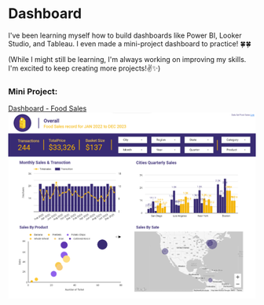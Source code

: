 # Dashboard

I've been learning myself how to build dashboards like Power BI, Looker Studio, and Tableau. I even made a mini-project dashboard to practice! 🍀🍀

(While I might still be learning, I'm always working on improving my skills. I'm excited to keep creating more projects!✌️✨)

### Mini Project:
[Dashboard - Food Sales](https://lookerstudio.google.com/reporting/2d8f7dbd-fe71-4477-b8fd-b65862e49f52)
![dashboard1](image1.png)
